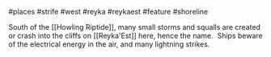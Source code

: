 #places #strife #west #reyka #reykaest #feature #shoreline 

South of the [[Howling Riptide]], many small storms and squalls are created or crash into the cliffs on [[Reyka'Est]] here, hence the name.  Ships beware of the electrical energy in the air, and many lightning strikes.